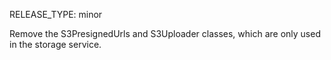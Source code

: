 RELEASE_TYPE: minor

Remove the S3PresignedUrls and S3Uploader classes, which are only used in the storage service.
